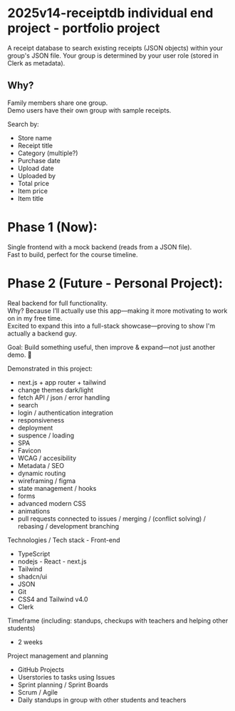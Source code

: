 # 2025v14-receiptdb individual end project - portfolio project  
  
A receipt database to search existing receipts (JSON objects) within your group's JSON file. Your group is determined by your user role (stored in Clerk as metadata).  
  
## Why?  
  
Family members share one group.  
Demo users have their own group with sample receipts.  
  
Search by:
* Store name  
* Receipt title  
* Category (multiple?)  
* Purchase date  
* Upload date  
* Uploaded by  
* Total price  
* Item price  
* Item title  
  
# Phase 1 (Now):  
Single frontend with a mock backend (reads from a JSON file).  
Fast to build, perfect for the course timeline.  
  
# Phase 2 (Future - Personal Project):  
Real backend for full functionality.  
Why? Because I’ll actually use this app—making it more motivating to work on in my free time.  
Excited to expand this into a full-stack showcase—proving to show I'm actually a backend guy.  
  
Goal: Build something useful, then improve & expand—not just another demo. 🚀  

Demonstrated in this project:  
* next.js + app router + tailwind  
* change themes dark/light  
* fetch API / json / error handling  
* search  
* login / authentication integration
* responsiveness
* deployment
* suspence / loading
* SPA
* Favicon
* WCAG / accesibility
* Metadata / SEO
* dynamic routing
* wireframing / figma
* state management / hooks
* forms
* advanced modern CSS
* animations
* pull requests connected to issues / merging / (conflict solving) / rebasing / development branching
  
Technologies / Tech stack - Front-end  
* TypeScript
* nodejs - React - next.js
* Tailwind
* shadcn/ui
* JSON
* Git
* CSS4 and Tailwind v4.0
* Clerk

Timeframe (including: standups, checkups with teachers and helping other students)
* 2 weeks 

Project management and planning
* GitHub Projects
* Userstories to tasks using Issues
* Sprint planning / Sprint Boards
* Scrum / Agile
* Daily standups in group with other students and teachers
